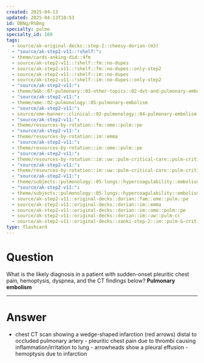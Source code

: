 ```yaml
---
created: 2025-04-13
updated: 2025-04-13T10:53
id: DBNg/R%Bng
specialty: pulmo
specialty_id: 169
tags:
  - source/ak-original-decks::step-2::cheesy-dorian-(m3)
  - "source/ak-step2-v11::!shelf:": 
  - theme/cards-anking-did::4fm
  - source/ak-step2-v11::!shelf::fm::no-dupes
  - source/ak-step2-v11::!shelf::fm::no-dupes::only-step2
  - source/ak-step2-v11::!shelf::im::no-dupes
  - source/ak-step2-v11::!shelf::im::no-dupes::only-step2
  - "source/ak-step2-v11:": 
  - theme/b&b::07-pulmonary::03-other-topics::02-dvt-and-pulmonary-embolism
  - "source/ak-step2-v11:": 
  - theme/ome::02-pulmonology::05-pulmonary-embolism
  - "source/ak-step2-v11:": 
  - source/ome-banner::clinical::02-pulmonology::04-pulmonary-embolism
  - "source/ak-step2-v11:": 
  - theme/resources-by-rotation::fm::ome::pulm::pe
  - "source/ak-step2-v11:": 
  - theme/resources-by-rotation::im::emma
  - "source/ak-step2-v11:": 
  - theme/resources-by-rotation::im::ome::pulm::pe
  - "source/ak-step2-v11:": 
  - theme/resources-by-rotation::im::uw::pulm-critical-care::pulm-critical-care-dorian
  - "source/ak-step2-v11:": 
  - theme/resources-by-rotation::im::uw::pulm-critical-care::pulm-critical-care-zanki
  - "source/ak-step2-v11:": 
  - theme/subjects::pulmonology::05-lungs::hypercoagulability::embolism::pulmonary-embolism
  - "source/ak-step2-v11:": 
  - theme/subjects::pulmonology::05-lungs::hypercoagulability::embolism::pulmonary-embolism::pathophysiology
  - source/ak-step2-v11::original-decks::dorian::fam::ome::pulm::pe
  - source/ak-step2-v11::original-decks::dorian::im::emma
  - source/ak-step2-v11::original-decks::dorian::im::ome::pulm::pe
  - source/ak-step2-v11::original-decks::dorian::im::uw::pulm-cc
  - source/ak-step2-v11::original-decks::zanki-step-2::im::pulm-&-critical-care"
type: flashcard
---
```


# Question
What is the likely diagnosis in a patient with sudden-onset pleuritic chest pain, hemoptysis, dyspnea, and the CT findings below?   **Pulmonary embolism**

---

# Answer
- chest CT scan showing a wedge-shaped infarction (red arrows) distal to occluded pulmonary artery - pleuritic chest pain due to thrombi causing inflammation/irritation to lung  - arrowheads show a pleural effusion - hemoptysis due to infarction